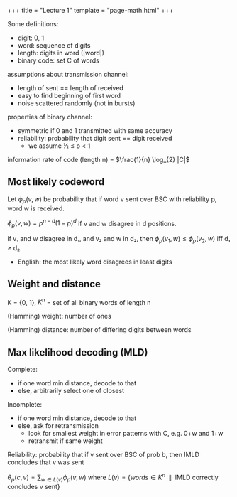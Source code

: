 +++
title = "Lecture 1"
template = "page-math.html"
+++

Some definitions:
- digit: 0, 1
- word: sequence of digits
- length: digits in word (|word|)
- binary code: set C of words

assumptions about transmission channel:
- length of sent == length of received
- easy to find beginning of first word
- noise scattered randomly (not in bursts)

properties of binary channel:
- symmetric if 0 and 1 transmitted with same accuracy
- reliability: probability that digit sent == digit received
    - we assume ½ ≤ p < 1

information rate of code (length n) = $\frac{1}{n} \log_{2} |C|$

## Most likely codeword
Let $\phi_{p} (v,w)$ be probability that if word v sent over BSC with reliability p, word w is received.

$\phi_{p} (v, w) = p^{n-d} (1-p)^d$ if v and w disagree in d positions.

if v₁ and w disagree in d₁, and v₂ and w in d₂, then $\phi_{p} (v_{1}, w) \leq \phi_{p} (v_{2}, w)$ iff d₁ ≥ d₂.
- English: the most likely word disagrees in least digits

## Weight and distance

K = {0, 1}, $K^{n}$ = set of all binary words of length n

(Hamming) weight: number of ones

(Hamming) distance: number of differing digits between words

## Max likelihood decoding (MLD)
Complete:
- if one word min distance, decode to that
- else, arbitrarily select one of closest

Incomplete:
- if one word min distance, decode to that
- else, ask for retransmission
    - look for smallest weight in error patterns with C, e.g. 0+w and 1+w
    - retransmit if same weight

Reliability: probability that if v sent over BSC of prob b, then IMLD concludes that v was sent

$\theta_{p} (c, v) = \sum_{w \in L(v)} \phi_{p} (v, w)$ where $L(v) = \lbrace words \in K^{n} \enspace \| \enspace \text{IMLD correctly concludes v sent} \rbrace$


